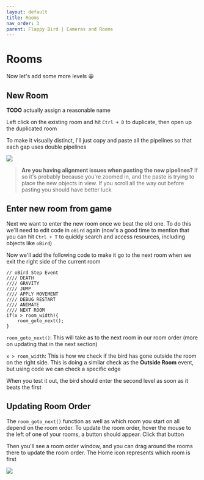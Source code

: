 ```yaml
---
layout: default
title: Rooms
nav_order: 3
parent: Flappy Bird | Cameras and Rooms
---
```


# Rooms

Now let's add some more levels 😀

## New Room

**TODO** actually assign a reasonable name

Left click on the existing room and hit ``Ctrl + D`` to duplicate, then open up the duplicated room

To make it visually distinct, I'll just copy and paste all the pipelines so that each gap uses double pipelines

![](../../images/duplicate_pipes.gif)

> **Are you having alignment issues when pasting the new pipelines?** If so it's probably because you're zoomed in, and the paste is trying to place the new objects in view. If you scroll all the way out before pasting you should have better luck

## Enter new room from game

Next we want to enter the new room once we beat the old one. To do this we'll need to edit code in ``oBird`` again (now's a good time to mention that you can hit ``Ctrl + T`` to quickly search and access resources, including objects like ``oBird``)

Now we'll add the following code to make it go to the next room when we exit the right side of the current room

```
// oBird Step Event
//// DEATH
//// GRAVITY
//// JUMP
//// APPLY MOVEMENT
//// DEBUG RESTART
//// ANIMATE
//// NEXT ROOM
if(x > room_width){
    room_goto_next();
}
```

``room_goto_next()``: This will take as to the next room in our room order (more on updating that in the next section)

``x > room_width``: This is how we check if the bird has gone outside the room on the right side. This is doing a similar check as the **Outside Room** event, but using code we can check a specific edge

When you test it out, the bird should enter the second level as soon as it beats the first

## Updating Room Order

The ``room_goto_next()`` function as well as which room you start on all depend on the room order. To update the room order, hover the mouse to the left of one of your rooms, a button should appear. Click that button

Then you'll see a room order window, and you can drag around the rooms there to update the room order. The Home icon represents which room is first

![](../../images/update_room_order.gif)
